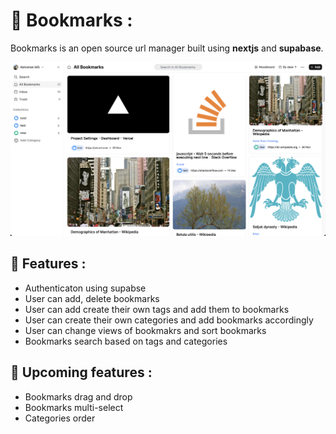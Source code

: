 # :bookmark_tabs: Bookmarks :

Bookmarks is an open source url manager built using **nextjs** and **supabase**.

![Dashboard screenshot](/public/dashboard-screenshot.png?raw=true "Dashboard screenshot")

  
## :rocket: Features :


- Authenticaton using supabse
- User can add, delete bookmarks
- User can add create their own tags and add them to bookmarks
- User can create their own categories and add bookmarks accordingly
- User can change views of bookmakrs and sort bookmarks
- Bookmarks search based on tags and categories

  

## :hammer: Upcoming features :

- Bookmarks drag and drop
- Bookmarks multi-select
- Categories order